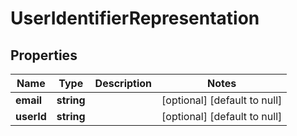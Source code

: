 # UserIdentifierRepresentation

## Properties
Name | Type | Description | Notes
------------ | ------------- | ------------- | -------------
**email** | **string** |  | [optional] [default to null]
**userId** | **string** |  | [optional] [default to null]


